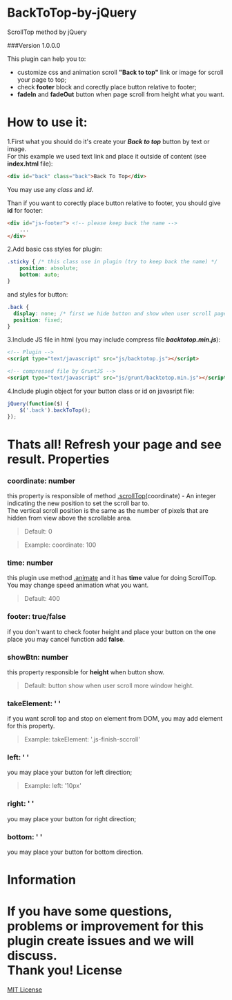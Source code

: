 BackToTop-by-jQuery
===================
ScrollTop method by jQuery

###Version 1.0.0.0

This plugin can help you to:
- customize css and animation scroll **"Back to top"** link or image for scroll your page to top;
- check **footer** block and corectly place button relative to footer;
- **fadeIn** and **fadeOut** button when page scroll from height what you want.

How to use it:
======================
1.First what you should do it's create your ***Back to top*** button by text or image.<br/>
For this example we used text link and place it outside of content (see **index.html** file):
```html
<div id="back" class="back">Back To Top</div>
```
You may use any *class* and *id*.<br/>

Than if you want to corectly place button relative to footer, you should give **id** for footer:
```html
<div id="js-footer"> <!-- please keep back the name -->
    ...
</div>
```
2.Add basic css styles for plugin:
```css
.sticky { /* this class use in plugin (try to keep back the name) */
    position: absolute;
    bottom: auto;
}
```
and styles for button:
```css
.back {
  display: none; /* first we hide button and show when user scroll page for need height */
  position: fixed;
}
```

3.Include JS file in html (you may include compress file ***backtotop.min.js***):
```html
<!-- Plugin -->
<script type="text/javascript" src="js/backtotop.js"></script>

<!-- compressed file by GruntJS -->
<script type="text/javascript" src="js/grunt/backtotop.min.js"></script>
```

4.Include plugin object for your button class or id on javasript file:
```javascript
jQuery(function($) {
    $('.back').backToTop();
});
```
Thats all! Refresh your page and see result.
Properties
============================
### coordinate: number
this property is responsible of method [.scrollTop](http://api.jquery.com/scrollTop/)(coordinate) - An integer indicating the new position to set the scroll bar to.<br/>
The vertical scroll position is the same as the number of pixels that are hidden from view above the scrollable area.
> Default: 0

> Example: coordinate: 100

### time: number
this plugin use method [.animate](http://api.jquery.com/animate/) and it has **time** value for doing ScrollTop.
You may change speed animation what you want.
> Default: 400

### footer: true/false
if you don't want to check footer height and place your button on the one place you may cancel function add **false**.

### showBtn: number
this property responsible for **height** when button show.  
> Default: button show when user scroll more window height.

### takeElement: ' '
if you want scroll top and stop on element from DOM, you may add element for this property.
> Example: takeElement: '.js-finish-sccroll'

### left: ' '
you may place your button for left direction;
> Example: left: '10px'

### right: ' '
you may place your button for right direction;

### bottom: ' '
you may place your button for bottom direction.


Information
============
If you have some questions, problems or improvement for this plugin create issues and we will discuss.<br/>
Thank you!
License
========
[MIT License](http://opensource.org/licenses/mit-license.php)
